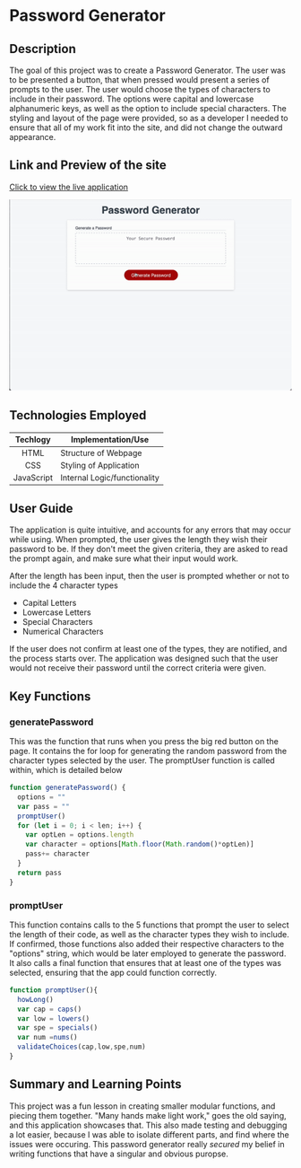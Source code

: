 # Password Generator

## Description 
The goal of this project was to create a Password Generator. The user was to be presented a button,
that when pressed would present a series of prompts to the user. The user would choose the types of 
characters to include in their password. The options were capital and lowercase alphanumeric keys, as well
as the option to include special characters. The styling and layout of the page were provided, so as a developer
I needed to ensure that all of my work fit into the site, and did not change the outward appearance.

## Link and Preview of the site

[Click to view the live application](https://sharkby7e.github.io/passwordGenerator/)

![Preview of Password Generator](./assets/img/sitepreview.gif)

## Technologies Employed

| Techlogy   | Implementation/Use          |
|:----------:|-----------------------------|
|HTML        | Structure of Webpage        |
|CSS         | Styling of Application      |
|JavaScript  | Internal Logic/functionality|

## User Guide 
The application is quite intuitive, and accounts for any errors that may occur while using. 
When prompted, the user gives the length they wish their password to be. If they don't meet the given
criteria, they are asked to read the prompt again, and make sure what their input would work. 

After the length has been input, then the user is prompted whether or not to include the 4 character types
* Capital Letters
* Lowercase Letters
* Special Characters
* Numerical Characters

If the user does not confirm at least one of the types, they are notified, and the process starts over.
The application was designed such that the user would not receive their password until the correct criteria were given.

## Key Functions

### generatePassword
This was the function that runs when you press the big red button on the page.
It contains the for loop for generating the random password from the character types selected by the user. 
The promptUser function is called within, which is detailed below
```javascript
function generatePassword() {
  options = ""
  var pass = ""
  promptUser()
  for (let i = 0; i < len; i++) {
    var optLen = options.length
    var character = options[Math.floor(Math.random()*optLen)]
    pass+= character
  }
  return pass
}
```

### promptUser
This function contains calls to the 5 functions that prompt the user to select the length of their code,
as well as the character types they wish to include. If confirmed, those functions also added their respective characters to the "options" string, which would be later employed to generate the password.
It also calls a final function that ensures that at least
one of the types was selected, ensuring that the app could function correctly.
```javascript
function promptUser(){
  howLong()
  var cap = caps()
  var low = lowers()
  var spe = specials()
  var num =nums()
  validateChoices(cap,low,spe,num)
}
```
## Summary and Learning Points
This project was a fun lesson in creating smaller modular functions, and piecing them together. 
"Many hands make light work," goes the old saying, and this application showcases that. 
This also made testing and debugging a lot easier, because I was able to isolate different parts, 
and find where the issues were occuring. This password generator really _secured_ my belief in writing 
functions that have a singular and obvious puropse. 
